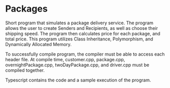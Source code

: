# Packages
Short program that simulates a package delivery service.  The program allows the user to create Senders and Recipients, as well as choose their shipping speed.  The program then calculates price for each package, and total price.  This program utilizes Class Inheritance, Polymorphism, and Dynamically Allocated Memory.


To successfully compile program, the compiler must be able to access each header file.  At compile time, customer.cpp,  package.cpp, overnightPackage.cpp, twoDayPackage.cpp, and driver.cpp must be compiled together.

Typescript contains the code and a sample execution of the program.
